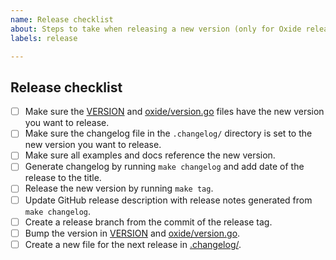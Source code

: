```yaml
---
name: Release checklist
about: Steps to take when releasing a new version (only for Oxide release team).
labels: release

---
```


## Release checklist
<!-- 
 Please follow all of these steps in the order below.
 After completing each task put an `x` in the corresponding box,
 and paste the link to the relevant PR.
-->
- [ ] Make sure the [VERSION](https://github.com/oxidecomputer/oxide.go/blob/main/VERSION) and [oxide/version.go](https://github.com/oxidecomputer/oxide.go/blob/main/oxide/version.go) files have the new version you want to release.
- [ ] Make sure the changelog file in the `.changelog/` directory is set to the new version you want to release.
- [ ] Make sure all examples and docs reference the new version.
- [ ] Generate changelog by running `make changelog` and add date of the release to the title.
- [ ] Release the new version by running `make tag`.
- [ ] Update GitHub release description with release notes generated from `make changelog`.
- [ ] Create a release branch from the commit of the release tag.
- [ ] Bump the version in [VERSION](https://github.com/oxidecomputer/oxide.go/blob/main/VERSION) and [oxide/version.go](https://github.com/oxidecomputer/oxide.go/blob/main/oxide/version.go).
- [ ] Create a new file for the next release in [.changelog/](https://github.com/oxidecomputer/oxide.go/blob/main/.changelog/).
